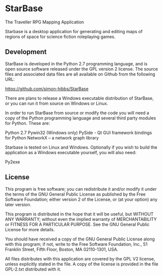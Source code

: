 # StarBase
The Traveller RPG Mapping Application

Starbase is a desktop application for generating and editing maps
of regions of space for science fiction roleplaying games.


## Development
StarBase is developed in the Python 2.7 programming language, and is open source software released under the GPL version 2 license. The source files and associated data files are all available on Github from the following URL:

https://github.com/simon-hibbs/StarBase

There are plans to release a Windows executable distribution of StarBase, or you can run it from source on Windows or Linux.

In order to run StarBase from source or modify the code you will need a copy of the Python programming language and several third party modules for Python. These are:

Python 2.7
Pywin32 (Windows only)
PySide -  Qt GUI framework bindings for Python
NetworkX – a network graph library

Starbase is tested on Linux and Windows. Optionally if you wish to build the application as a Windows executable yourself, you will also need:

Py2exe

## License

This program is free software; you can redistribute it and/or
modify it under the terms of the GNU General Public License
as published by the Free Software Foundation; either version 2
of the License, or (at your option) any later version.

This program is distributed in the hope that it will be useful,
but WITHOUT ANY WARRANTY; without even the implied warranty of
MERCHANTABILITY or FITNESS FOR A PARTICULAR PURPOSE.  See the
GNU General Public License for more details.

You should have received a copy of the GNU General Public License
along with this program; if not, write to the Free Software
Foundation, Inc., 51 Franklin Street, Fifth Floor, Boston, MA  02110-1301, USA.

All files distributes with this application are covered by the
GPL V2 license, unless explicitly stated in the file. A copy of the
license is provided in the file GPL-2.txt distributed with it.